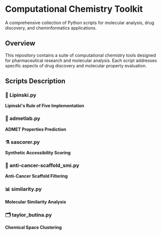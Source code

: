 # Computational Chemistry Toolkit

A comprehensive collection of Python scripts for molecular analysis, drug discovery, and cheminformatics applications.

## Overview

This repository contains a suite of computational chemistry tools designed for pharmaceutical research and molecular analysis. Each script addresses specific aspects of drug discovery and molecular property evaluation.

## Scripts Description

### 🧪 Lipinski.py
**Lipinski's Rule of Five Implementation**


### 🔬 admetlab.py  
**ADMET Properties Prediction**


### ⚗️ sascorer.py
**Synthetic Accessibility Scoring**


### 🎯 anti-cancer-scaffold_smi.py
**Anti-Cancer Scaffold Filtering**


### 📊 similarity.py
**Molecular Similarity Analysis**


### 🗂️ taylor_butina.py
**Chemical Space Clustering**



